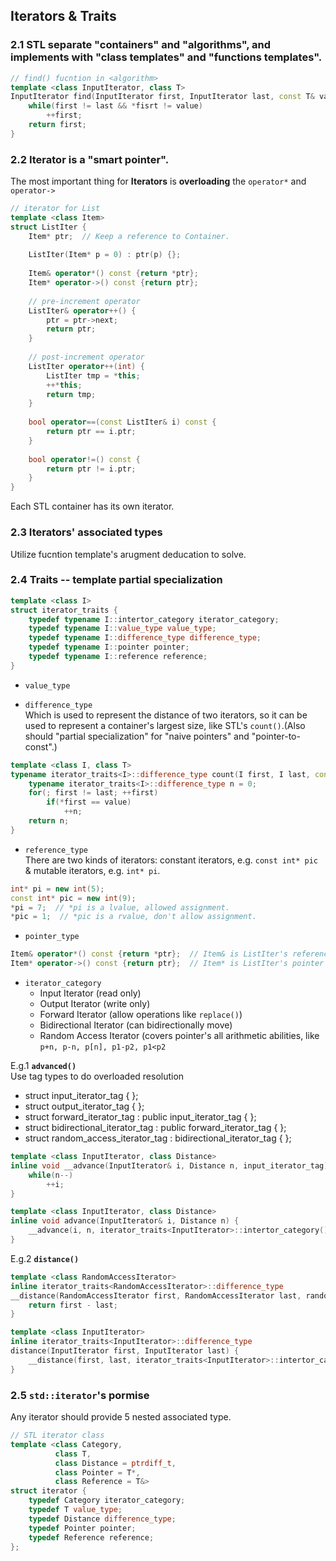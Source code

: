 ## Iterators & Traits
### 2.1 STL separate "containers" and "algorithms", and implements with "class templates" and "functions templates".
```c++
// find() fucntion in <algorithm>
template <class InputIterator, class T>
InputIterator find(InputIterator first, InputIterator last, const T& value) {
    while(first != last && *fisrt != value) 
        ++first;
    return first;
}
```

### 2.2 Iterator is a "smart pointer".
The most important thing for **Iterators** is **overloading** the `operator*` and `operator->`   
```c++
// iterator for List
template <class Item>
struct ListIter {
    Item* ptr;  // Keep a reference to Container.
    
    ListIter(Item* p = 0) : ptr(p) {};
    
    Item& operator*() const {return *ptr};
    Item* operator->() const {return ptr};
    
    // pre-increment operator
    ListIter& operator++() {
        ptr = ptr->next;
        return ptr;
    }
    
    // post-increment operator
    ListIter operator++(int) {
        ListIter tmp = *this;
        ++*this;
        return tmp;
    }
    
    bool operator==(const ListIter& i) const {
        return ptr == i.ptr;
    }
    
    bool operator!=() const {
        return ptr != i.ptr;
    }
}
```
Each STL container has its own iterator.  

### 2.3 Iterators' associated types  
Utilize fucntion template's arugment deducation to solve.  

### 2.4 Traits -- template partial specialization
```c++
template <class I>
struct iterator_traits {
    typedef typename I::intertor_category iterator_category;
    typedef typename I::value_type value_type;
    typedef typename I::difference_type difference_type;
    typedef typename I::pointer pointer;
    typedef typename I::reference reference;
}
```

* `value_type`

* `difference_type`  
Which is used to represent the distance of two iterators, so it can be used to represent a container's largest size, like STL's `count()`.(Also should "partial specialization" for "naive pointers" and "pointer-to-const".)  
> 
```c++
template <class I, class T>
typename iterator_traits<I>::difference_type count(I first, I last, const T* value) {
    typename iterator_traits<I>::difference_type n = 0;
    for(; first != last; ++first) 
        if(*first == value)
            ++n;
    return n;
}
```

* `reference_type`  
There are two kinds of iterators: constant iterators, e.g. `const int* pic` & mutable iterators, e.g. `int* pi`.   
> 
```c++
int* pi = new int(5);
const int* pic = new int(9);
*pi = 7;  // *pi is a lvalue, allowed assignment.
*pic = 1;  // *pic is a rvalue, don't allow assignment.
```

* `pointer_type`
```c++
Item& operator*() const {return *ptr};  // Item& is ListIter's reference type
Item* operator->() const {return ptr};  // Item* is ListIter's pointer type
```

* `iterator_category`
  * Input Iterator (read only)
  * Output Iterator (write only)
  * Forward Iterator (allow operations like `replace()`)
  * Bidirectional Iterator (can bidirectionally move)
  * Random Access Iterator (covers pointer's all arithmetic abilities, like `p+n, p-n, p[n], p1-p2, p1<p2`

E.g.1 **`advanced()`**   
Use tag types to do overloaded resolution
* struct input_iterator_tag { };
* struct output_iterator_tag { };
* struct forward_iterator_tag : public input_iterator_tag { };
* struct bidirectional_iterator_tag : public forward_iterator_tag { };
* struct random_access_iterator_tag : bidirectional_iterator_tag { };

```c++
template <class InputIterator, class Distance>
inline void __advance(InputIterator& i, Distance n, input_iterator_tag) {
    while(n--) 
        ++i;
}
```
  
```c++
template <class InputIterator, class Distance>
inline void advance(InputIterator& i, Distance n) {
    __advance(i, n, iterator_traits<InputIterator>::intertor_category());
}
```

E.g.2 **`distance()`**   
```c++
template <class RandomAccessIterator>
inline iterator_traits<RandomAccessIterator>::difference_type
__distance(RandomAccessIterator first, RandomAccessIterator last, random_access_iterator_tag) {
    return first - last;
}
```
  
```c++
template <class InputIterator>
inline iterator_traits<InputIterator>::difference_type
distance(InputIterator first, InputIterator last) {
    __distance(first, last, iterator_traits<InputIterator>::intertor_category());
}
```

### 2.5 `std::iterator`'s pormise   
Any iterator should provide 5 nested associated type.  
```c++
// STL iterator class
template <class Category, 
          class T, 
          class Distance = ptrdiff_t, 
          class Pointer = T*, 
          class Reference = T&>
struct iterator {
    typedef Category iterator_category; 
    typedef T value_type;
    typedef Distance difference_type;
    typedef Pointer pointer; 
    typedef Reference reference;
};
```
